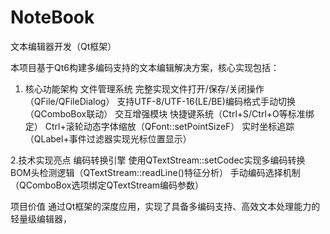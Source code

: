 # NoteBook
文本编辑器开发（Qt框架）

本项目基于Qt6构建多编码支持的文本编辑解决方案，核心实现包括：

1. 核心功能架构
文件管理系统
完整实现文件打开/保存/关闭操作（QFile/QFileDialog）
支持UTF-8/UTF-16(LE/BE)编码格式手动切换（QComboBox联动）
交互增强模块
快捷键系统（Ctrl+S/Ctrl+O等标准绑定）
Ctrl+滚轮动态字体缩放（QFont::setPointSizeF）
实时坐标追踪（QLabel+事件过滤器实现光标位置显示）

2.技术实现亮点
编码转换引擎
使用QTextStream::setCodec实现多编码转换
BOM头检测逻辑（QTextStream::readLine()特征分析）
手动编码选择机制（QComboBox选项绑定QTextStream编码参数）

项目价值
通过Qt框架的深度应用，实现了具备多编码支持、高效文本处理能力的轻量级编辑器，

